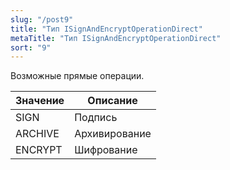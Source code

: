 ```yaml
---
slug: "/post9"
title: "Тип ISignAndEncryptOperationDirect"
metaTitle: "Тип ISignAndEncryptOperationDirect"
sort: "9"
---
```


Возможные прямые операции.

| Значение | Описание |
| --- | --- | 
| SIGN | Подпись |
| ARCHIVE | Архивирование |
| ENCRYPT | Шифрование |
